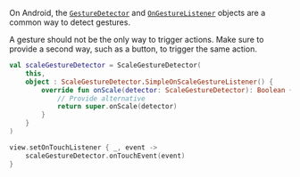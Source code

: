 On Android, the [`GestureDetector`](https://developer.android.com/reference/android/view/GestureDetector) and  [`OnGestureListener`](https://developer.android.com/reference/android/view/GestureDetector.OnGestureListener) objects are a common way to detect gestures.

A gesture should not be the only way to trigger actions. Make sure to provide a second way, such as a button, to trigger the same action.

```kotlin
val scaleGestureDetector = ScaleGestureDetector(
    this,
    object : ScaleGestureDetector.SimpleOnScaleGestureListener() {
        override fun onScale(detector: ScaleGestureDetector): Boolean {
            // Provide alternative
            return super.onScale(detector)
        }
    }
)

view.setOnTouchListener { _, event ->
    scaleGestureDetector.onTouchEvent(event)
}
```
